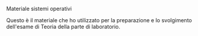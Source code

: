 Materiale sistemi operativi

Questo è il materiale che ho utilizzato per la preparazione e lo svolgimento dell'esame di Teoria della parte di laboratorio.


